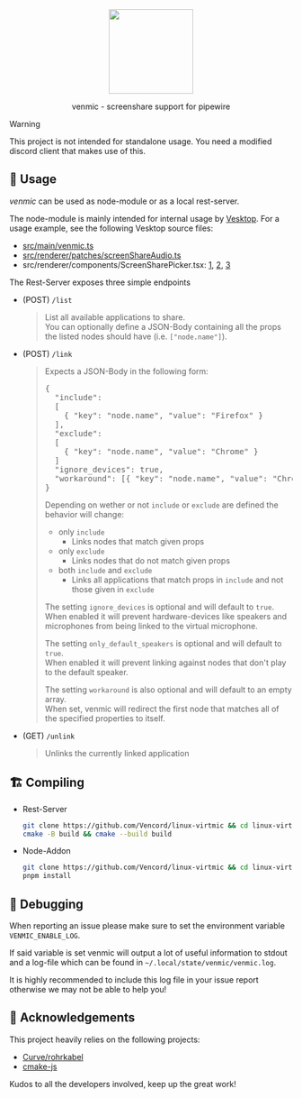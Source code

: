 <div align="center">

<img src="https://avatars.githubusercontent.com/u/113042587" width="150">

<br/>

venmic - screenshare support for pipewire

</div>

> [!WARNING]  
> This project is not intended for standalone usage. You need a modified discord client that makes use of this.

## 📖 Usage

_venmic_ can be used as node-module or as a local rest-server.

The node-module is mainly intended for internal usage by [Vesktop](https://github.com/Vencord/Vesktop).
For a usage example, see the following Vesktop source files:
- [src/main/venmic.ts](https://github.com/Vencord/Vesktop/blob/main/src/main/venmic.ts)
- [src/renderer/patches/screenShareAudio.ts](https://github.com/Vencord/Vesktop/blob/main/src/renderer/patches/screenShareAudio.ts)
- src/renderer/components/ScreenSharePicker.tsx: [1](https://github.com/Vencord/Vesktop/blob/4abae9c7082081dcae667916d9608e23adf688a9/src/renderer/components/ScreenSharePicker.tsx#L109-L115), [2](https://github.com/Vencord/Vesktop/blob/4abae9c7082081dcae667916d9608e23adf688a9/src/renderer/components/ScreenSharePicker.tsx#L253-L256), [3](https://github.com/Vencord/Vesktop/blob/4abae9c7082081dcae667916d9608e23adf688a9/src/renderer/components/ScreenSharePicker.tsx#L94)

The Rest-Server exposes three simple endpoints
* (POST) `/list`
  > List all available applications to share.  
  > You can optionally define a JSON-Body containing all the props the listed nodes should have (i.e. `["node.name"]`).

* (POST) `/link`  
  <blockquote>
  Expects a JSON-Body in the following form:
  <pre lang="json">
  {
    "include": 
    [
      { "key": "node.name", "value": "Firefox" }
    ],
    "exclude":
    [
      { "key": "node.name", "value": "Chrome" }
    ]
    "ignore_devices": true,
    "workaround": [{ "key": "node.name", "value": "Chrome" }]
  }
  </pre>

  Depending on wether or not `include` or `exclude` are defined the behavior will change:

  * only `include`
    * Links nodes that match given props
  * only `exclude`
    * Links nodes that do not match given props
  * both `include` and `exclude`
    * Links all applications that match props in `include` and not those given in `exclude`

  The setting `ignore_devices` is optional and will default to `true`.  
  When enabled it will prevent hardware-devices like speakers and microphones from being linked to the virtual microphone.

  The setting `only_default_speakers` is optional and will default to `true`.  
  When enabled it will prevent linking against nodes that don't play to the default speaker.

  The setting `workaround` is also optional and will default to an empty array.  
  When set, venmic will redirect the first node that matches all of the specified properties to itself.
  </blockquote>

* (GET) `/unlink`
  > Unlinks the currently linked application

## 🏗️ Compiling

* Rest-Server
    ```bash
    git clone https://github.com/Vencord/linux-virtmic && cd linux-virtmic
    cmake -B build && cmake --build build
    ```

* Node-Addon
    ```bash
    git clone https://github.com/Vencord/linux-virtmic && cd linux-virtmic
    pnpm install
    ```

## 🐛 Debugging

When reporting an issue please make sure to set the environment variable `VENMIC_ENABLE_LOG`.

If said variable is set venmic will output a lot of useful information to stdout and a log-file which can be found in `~/.local/state/venmic/venmic.log`.

It is highly recommended to include this log file in your issue report otherwise we may not be able to help you!

## 🤝 Acknowledgements

This project heavily relies on the following projects:

* [Curve/rohrkabel](https://github.com/Curve/rohrkabel/)
* [cmake-js](https://github.com/cmake-js/cmake-js)

Kudos to all the developers involved, keep up the great work!
